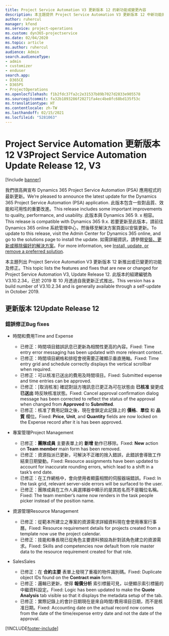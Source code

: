 ```yaml
---
title: Project Service Automation V3 更新版本 12 的新功能或變更內容
description: 本主題提供 Project Service Automation V3 更新版本 12 中新功能的相關資訊。
author: ruhercul
manager: kfend
ms.service: project-operations
ms.custom: dyn365-projectservice
ms.date: 02/04/2020
ms.topic: article
ms.author: ruhercul
audience: Admin
search.audienceType:
- admin
- customizer
- enduser
search.app:
- D365CE
- D365PS
- ProjectOperations
ms.openlocfilehash: f1b2fdc37fa2c2e31537b89b7027d2833e905578
ms.sourcegitcommit: fa32b1893286f20271fa4ec4be8fc68bd135f53c
ms.translationtype: HT
ms.contentlocale: zh-TW
ms.lasthandoff: 02/15/2021
ms.locfileid: "5281063"
---
```

# <a name="project-service-automation-update-release-12-v3"></a><span data-ttu-id="43006-103">Project Service Automation 更新版本 12 V3</span><span class="sxs-lookup"><span data-stu-id="43006-103">Project Service Automation Update Release 12, V3</span></span>

[!include [banner](../includes/psa-now-project-operations.md)]

<span data-ttu-id="43006-104">我們很高興宣布 Dynamics 365 Project Service Automation (PSA) 應用程式的最新更新。</span><span class="sxs-lookup"><span data-stu-id="43006-104">We’re pleased to announce the latest update for the Dynamics 365 Project Service Automation (PSA) application.</span></span> <span data-ttu-id="43006-105">此版本包含一些對品質、效能和可用性的重要改進。</span><span class="sxs-lookup"><span data-stu-id="43006-105">This release includes some important improvements to quality, performance, and usability.</span></span> <span data-ttu-id="43006-106">此版本與 Dynamics 365 9. x 相容。</span><span class="sxs-lookup"><span data-stu-id="43006-106">This release is compatible with Dynamics 365 9.x.</span></span> <span data-ttu-id="43006-107">若要更新至此版本，請前往 Dynamics 365 online 系統管理中心，然後移至解決方案頁面以安裝更新。</span><span class="sxs-lookup"><span data-stu-id="43006-107">To update to this release, visit the Admin Center for Dynamics 365 online, and go to the solutions page to install the update.</span></span> <span data-ttu-id="43006-108">如需詳細資訊，請參閱[安裝、更新或移除偏好的解決方案](https://docs.microsoft.com/power-platform/admin/install-remove-preferred-solution)。</span><span class="sxs-lookup"><span data-stu-id="43006-108">For more information, see [Install, update, or remove a preferred solution](https://docs.microsoft.com/power-platform/admin/install-remove-preferred-solution).</span></span>

<span data-ttu-id="43006-109">本主題列出 Project Service Automation V3 更新版本 12 新推出或已變更的功能及修正。</span><span class="sxs-lookup"><span data-stu-id="43006-109">This topic lists the features and fixes that are new or changed for Project Service Automation V3, Update Release 12.</span></span> <span data-ttu-id="43006-110">此版本的組建編號為 V3.10.2.34，已於 2019 年 10 月透過自我更新正式推出。</span><span class="sxs-lookup"><span data-stu-id="43006-110">This version has a build number of V3.10.2.34 and is generally available through a self-update in October 2019.</span></span>

## <a name="update-release-12"></a><span data-ttu-id="43006-111">更新版本 12</span><span class="sxs-lookup"><span data-stu-id="43006-111">Update Release 12</span></span>

### <a name="bug-fixes"></a><span data-ttu-id="43006-112">錯誤修正</span><span class="sxs-lookup"><span data-stu-id="43006-112">Bug fixes</span></span>

- <span data-ttu-id="43006-113">時間和費用</span><span class="sxs-lookup"><span data-stu-id="43006-113">Time and Expense</span></span>

    - <span data-ttu-id="43006-114">已修正：時間項目錯誤訊息已更新為相關性更高的內容。</span><span class="sxs-lookup"><span data-stu-id="43006-114">Fixed: Time entry error messaging has been updated with more relevant context.</span></span>
    - <span data-ttu-id="43006-115">已修正：時間項目網格和排程會視需要正確顯示垂直捲軸。</span><span class="sxs-lookup"><span data-stu-id="43006-115">Fixed: Time entry grid and schedule correctly displays the vertical scrollbar when required.</span></span>
    - <span data-ttu-id="43006-116">已修正：可以核准已送出的費用及時間項目。</span><span class="sxs-lookup"><span data-stu-id="43006-116">Fixed: Submitted expense and time entries can be approved.</span></span>
    - <span data-ttu-id="43006-117">已修正：[取消核准] 確認對話方塊訊息已更正為可在狀態由 **已核准** 變更成 **已送出** 時反映核准狀態。</span><span class="sxs-lookup"><span data-stu-id="43006-117">Fixed: Cancel approval confirmation dialog message has been corrected to reflect the status of the approval when changed from **Approved** to **Submitted**.</span></span>
    - <span data-ttu-id="43006-118">已修正：核准了費用記錄之後，現在會鎖定此記錄上的 **價格**、**單位** 和 **品質** 欄位。</span><span class="sxs-lookup"><span data-stu-id="43006-118">Fixed: **Price**, **Unit**, and **Quantity** fields are now locked on the Expense record after it is has been approved.</span></span>

- <span data-ttu-id="43006-119">專案管理</span><span class="sxs-lookup"><span data-stu-id="43006-119">Project Management</span></span>

    - <span data-ttu-id="43006-120">已修正：**團隊成員** 主要表單上的 **新增** 動作已移除。</span><span class="sxs-lookup"><span data-stu-id="43006-120">Fixed: **New** action on **Team member** main form has been removed.</span></span>
    - <span data-ttu-id="43006-121">已修正：資源指派已更新，可解決不正確的捨入錯誤，此錯誤會導致工作結束日期變動。</span><span class="sxs-lookup"><span data-stu-id="43006-121">Fixed: Resource assignments have been updated to account for inaccurate rounding errors, which lead to a shift in a task’s end date.</span></span>
    - <span data-ttu-id="43006-122">已修正：在工作網格中，會向使用者顯露相關的伺服器端錯誤。</span><span class="sxs-lookup"><span data-stu-id="43006-122">Fixed: In the task grid, relevant server-side errors will be surfaced to the user.</span></span>
    - <span data-ttu-id="43006-123">已修正：團隊成員在工作人員選擇器中顯示的是其姓名而不是職位名稱。</span><span class="sxs-lookup"><span data-stu-id="43006-123">Fixed: The team member’s name now renders in the task people picker instead of the position name.</span></span>

- <span data-ttu-id="43006-124">資源管理</span><span class="sxs-lookup"><span data-stu-id="43006-124">Resource Management</span></span>

    - <span data-ttu-id="43006-125">已修正：從範本所建立之專案的資源需求詳細資料現在會使用專案行事曆。</span><span class="sxs-lookup"><span data-stu-id="43006-125">Fixed: Resource requirement details for projects created from a template now use the project calendar.</span></span>
    - <span data-ttu-id="43006-126">已修正：技能和專長現已從角色主要資料預設為針對該角色建立的資源需求。</span><span class="sxs-lookup"><span data-stu-id="43006-126">Fixed: Skills and competencies now default from role master data to the resource requirement created for that role.</span></span>

- <span data-ttu-id="43006-127">Sales</span><span class="sxs-lookup"><span data-stu-id="43006-127">Sales</span></span>

    - <span data-ttu-id="43006-128">已修正：在 **合約主要** 表單上發現了重複的物件識別碼。</span><span class="sxs-lookup"><span data-stu-id="43006-128">Fixed: Duplicate object IDs found on the **Contract main** form.</span></span>
    - <span data-ttu-id="43006-129">已修正：邏輯已更新，使得 **報價分析** 索引標籤可見，以便顯示索引標籤的中繼資料設定。</span><span class="sxs-lookup"><span data-stu-id="43006-129">Fixed: Logic has been updated to make the **Quote Analysis** tab visible so that it displays the metadata setup of the tab.</span></span>
    - <span data-ttu-id="43006-130">已修正：實際記錄上的會計日期現在是來自時間/費用項目日期，而不是核准日期。</span><span class="sxs-lookup"><span data-stu-id="43006-130">Fixed: Accounting date on the actual record now comes from the date of the time/expense entry date and not the date of the approval.</span></span>


[!INCLUDE[footer-include](../includes/footer-banner.md)]